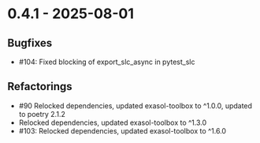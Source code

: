 # 0.4.1 - 2025-08-01

## Bugfixes

* #104: Fixed blocking of export_slc_async in pytest_slc


## Refactorings

* #90 Relocked dependencies, updated exasol-toolbox to ^1.0.0, updated to poetry 2.1.2
* Relocked dependencies, updated exasol-toolbox to ^1.3.0
* #103: Relocked dependencies, updated exasol-toolbox to ^1.6.0
